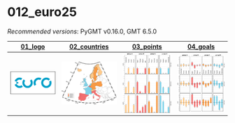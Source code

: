 # 012_euro25

_Recommended versions_: PyGMT v0.16.0, GMT 6.5.0

| **[01_logo](https://github.com/yvonnefroehlich/GMT_PyGMT_plotting/tree/main/012_uefa_euro25/euro25_01_logo.py)** | **[02_countries](https://github.com/yvonnefroehlich/GMT_PyGMT_plotting/tree/main/012_uefa_euro25/euro25_02_countries.py)** | **[03_points](https://github.com/yvonnefroehlich/GMT_PyGMT_plotting/tree/main/012_uefa_euro25/euro25_03_points.py)** | **[04_goals](https://github.com/yvonnefroehlich/GMT_PyGMT_plotting/tree/main/012_uefa_euro25/euro25_04_goals.py)** |
| --- | --- | --- | --- |
| <img src="https://github.com/yvonnefroehlich/gmt-pygmt-plotting/blob/main/012_uefa_euro25/02_out_figs/euro25_01_logo.png" width="200"> | <img src="https://github.com/yvonnefroehlich/gmt-pygmt-plotting/blob/main/012_uefa_euro25/02_out_figs/euro25_02_countries.png" width="200"> | <img src="https://github.com/yvonnefroehlich/gmt-pygmt-plotting/blob/main/012_uefa_euro25/02_out_figs/euro25_03_points.png" width="200"> | <img src="https://github.com/yvonnefroehlich/gmt-pygmt-plotting/blob/main/012_uefa_euro25/02_out_figs/euro25_04_goals.png" width="200"> |
